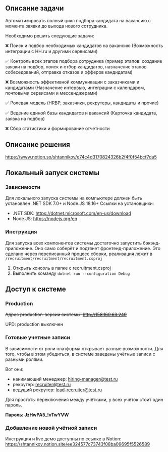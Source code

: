 ## Описание задачи

Автоматизировать полный цикл подбора кандидата на вакансию с момента заявки до выхода нового сотрудника.

Необходимо решить следующие задачи:

❌ Поиск и подбор необходимых кандидатов на вакансию (Возможность интеграции с HH.ru и другими сервисами)

✅ Контроль всех этапов подбора сотрудника (пример этапов: создание заявки на подбор, поиск и отбор кандидатов, назначение этапов  собеседований, отправка отказов и офферов кандидатам)

❌ Возможность эффективной коммуникации с заказчиками и кандидатами (Назначение интервью, интеграции с календарем, почтовыми сервисами и мессенджерами)

✅ Ролевая модель (HRBP, заказчики, рекрутеры, кандидаты и прочие)

✅ Ведение единой базы кандидатов и вакансий (Карточка кандидата, заявка на подбор)

❌ Сбор статистики и формирование отчетности

## Описание решения

https://www.notion.so/shtannikov/e74c4d3170824326b2f4f0f54bcf7da5

## Локальный запуск системы

### Зависимости

Для локального запуска системы на компьютере должен быть установлен .NET SDK 7.0+ и Node.JS 18.16+
Ссылки на установщики:
- .NET SDK: https://dotnet.microsoft.com/en-us/download
- Node.JS: https://nodejs.org/en

### Инструкция

Для запуска всех компонентов системы достаточно запустить бэкэнд-приложение. Оно само соберёт и подтянет фронтенд-приложение. Это сделано через переписанный процесс сборки, реализация лежит в `/recruitment/recruitment/recruitment.csproj`

1. Открыть консоль в папке с recruitment.csproj
2. Выполнить команду `dotnet run --configuration Debug`

## Доступ к системе

### Production

~~Адрес production-версии системы: http://158.160.63.240~~ 

UPD: production выключен

### Готовые учетные записи

В зависимости от роли платформа открывает разные возможности. Для того, чтобы в этом убедиться, в системе заведены учётные записи с разными ролями.

Вот они:

- нанимающий менеджер: hiring-manager@test.ru
- рекрутер: recruiter@test.ru
- ведущий рекрутер: lead-recruiter@test.ru

Для простоты переключения между учётками, у всех учёток стоит один пароль.

<b>Пароль: JzHwPA5_!vTwYVW</b>

### Добавление новой учётной записи

Инструкция и live демо доступны по ссылке в Notion: https://shtannikov.notion.site/ee324577c73743f08ba09695f5526589
